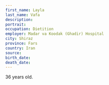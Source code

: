 ```yaml
---
first_name: Layla
last_name: Vafa
description: 
portrait: 
occupation: Dietition
employer: Madar va Koodak (Ghadir) Hospital
city: Shiraz
province: Fars
country: Iran
source: 
birth_date: 
death_date: 
---
```


36 years old.